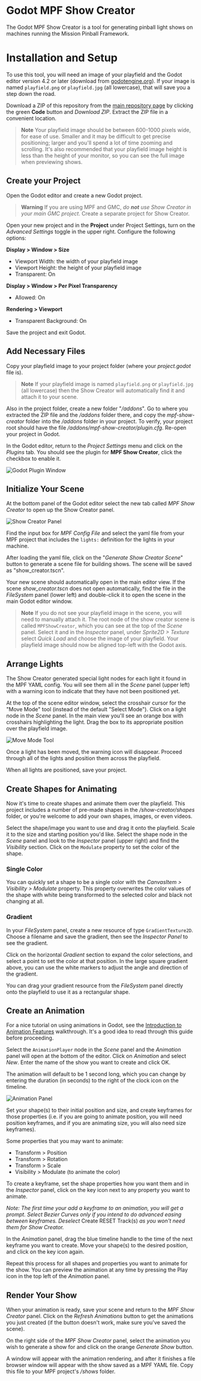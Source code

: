 # Godot MPF Show Creator

The Godot MPF Show Creator is a tool for generating pinball light shows on machines running the Mission Pinball Framework.

# Installation and Setup

To use this tool, you will need an image of your playfield and the Godot editor version 4.2 or later (download from [godotengine.org](https://godotengine.org)). If your image is named `playfield.png` or `playfield.jpg` (all lowercase), that will save you a step down the road.

Download a ZIP of this repository from the [main repository page](https://github.com/missionpinball/mpf-gmc) by clicking the green **Code** button and *Download ZIP*. Extract the ZIP file in a convenient location.

> **Note**
Your playfield image should be between 600-1000 pixels wide, for ease of use. Smaller and it may be difficult to get precise positioning; larger and you'll spend a lot of time zooming and scrolling. It's also recommended that your playfield image height is less than the height of your monitor, so you can see the full image when previewing shows.


## Create your Project

Open the Godot editor and create a new Godot project.

> **Warning**
If you are using MPF and GMC, *do* ***not*** *use Show Creator in your main GMC project*. Create a separate project for Show Creator.

Open your new project and in the **Project** under Project Settings, turn on the *Advanced Settings* toggle in the upper right. Configure the following options:

**Display > Window > Size**
* Viewport Width: the width of your playfield image
* Viewport Height: the height of your playfield image
* Transparent: On

**Display > Window > Per Pixel Transparency**
* Allowed: On

**Rendering > Viewport**
* Transparent Background: On

Save the project and exit Godot.

## Add Necessary Files

Copy your playfield image to your project folder (where your *project.godot* file is).

> **Note** If your playfield image is named `playfield.png` or `playfield.jpg` (all lowercase) then the Show Creator will automatically find it and attach it to your scene.

Also in the project folder, create a new folder "*/addons*". Go to where you extracted the ZIP file and the */addons* folder there, and copy the *mpf-show-creator* folder into the */addons* folder in your project. To verify, your project root should have the file */addons/mpf-show-creator/plugin.cfg*. Re-open your project in Godot.

In the Godot editor, return to the *Project Settings* menu and click on the *Plugins* tab. You should see the plugin for **MPF Show Creator**, click the checkbox to enable it.

![Godot Plugin Window](docs/plugin-window.png)

## Initialize Your Scene

At the bottom panel of the Godot editor select the new tab called *MPF Show Creator* to open up the Show Creator panel.

![Show Creator Panel](docs/show-creator-panel.png)

Find the input box for *MPF Config File* and select the yaml file from your MPF project that includes the `lights:` definition for the lights in your machine.

After loading the yaml file, click on the "*Generate Show Creator Scene*" button to generate a scene file for building shows. The scene will be saved as "show_creator.tscn".

Your new scene should automatically open in the main editor view. If the scene *show_creator.tscn* does not open automatically, find the file in the *FileSystem* panel (lower left) and double-click it to open the scene in the main Godot editor window.

> **Note**
If you do not see your playfield image in the scene, you will need to manually attach it. The root node of the show creator scene is called `MPFShowCreator`, which you can see at the top of the *Scene* panel. Select it and in the *Inspector* panel, under *Sprite2D > Texture* select *Quick Load* and choose the image of your playfield. Your playfield image should now be aligned top-left with the Godot axis.

## Arrange Lights

The Show Creator generated special light nodes for each light it found in the MPF YAML config. You will see them all in the *Scene* panel (upper left) with a warning icon to indicate that they have not been positioned yet.

At the top of the scene editor window, select the crosshair cursor for the "Move Mode" tool (instead of the default "Select Mode"). Click on a light node in the *Scene* panel. In the main view you'll see an orange box with crosshairs highlighting the light. Drag the box to its appropriate position over the playfield image.

![Move Mode Tool](docs/move-icon.png)

Once a light has been moved, the warning icon will disappear. Proceed through all of the lights and position them across the playfield.

When all lights are positioned, save your project.

## Create Shapes for Animating

Now it's time to create shapes and animate them over the playfield. This project includes a number of pre-made shapes in the */show-creator/shapes* folder, or you're welcome to add your own shapes, images, or even videos.

Select the shape/image you want to use and drag it onto the playfield. Scale it to the size and starting position you'd like. Select the shape node in the *Scene* panel and look to the *Inspector* panel (upper right) and find the *Visibility* section. Click on the `Modulate` property to set the color of the shape.

### Single Color

You can quickly set a shape to be a single color with the *CanvasItem > Visibility > Modulate* property. This property overwrites the color values of the shape with white being transformed to the selected color and black not changing at all.

### Gradient

In your *FileSystem* panel, create a new resource of type `GradientTexture2D`. Choose a filename and save the gradient, then see the *Inspector Panel* to see the gradient.

Click on the horizontal *Gradient* section to expand the color selections, and select a point to set the color at that position. In the large square gradient above, you can use the white markers to adjust the angle and direction of the gradient.

You can drag your gradient resource from the *FileSystem* panel directly onto the playfield to use it as a rectangular shape.

## Create an Animation

For a nice tutorial on using animations in Godot, see the [Introduction to Animation Features](https://docs.godotengine.org/en/stable/tutorials/animation/introduction.html) walkthrough. It's a good idea to read through this guide before proceeding.

Select the `AnimationPlayer` node in the *Scene* panel and the *Animation* panel will open at the bottom of the editor. Click on *Animation* and select *New*. Enter the name of the show you want to create and click OK.

The animation will default to be 1 second long, which you can change by entering the duration (in seconds) to the right of the clock icon on the timeline.

![Animation Panel](docs/animation-panel.png)

Set your shape(s) to their initial position and size, and create keyframes for those properties (i.e. if you are going to animate position, you will need position keyframes, and if you are animating size, you will also need size keyframes).

Some properties that you may want to animate:

* Transform > Position
* Transform > Rotation
* Transform > Scale
* Visibility > Modulate (to animate the color)

To create a keyframe, set the shape properties how you want them and in the *Inspector* panel, click on the key icon next to any property you want to animate.

*Note: The first time your add a keyframe to an animation, you will get a prompt. Select Bezier Curves only if you intend to do advanced easing between keyframes. Deselect* Create RESET Track(s) *as you won't need them for Show Creator.*

In the *Animation* panel, drag the blue timeline handle to the time of the next keyframe you want to create. Move your shape(s) to the desired position, and click on the key icon again.

Repeat this process for all shapes and properties you want to animate for the show. You can preview the animation at any time by pressing the Play icon in the top left of the *Animation* panel.

## Render Your Show

When your animation is ready, save your scene and return to the *MPF Show Creator* panel. Click on the *Refresh Animations* button to get the animations you just created (if the button doesn't work, make sure you've saved the scene).

On the right side of the *MPF Show Creator* panel, select the animation you wish to generate a show for and click on the orange *Generate Show* button.

A window will appear with the animation rendering, and after it finishes a file browser window will appear with the show saved as a MPF YAML file. Copy this file to your MPF project's */shows* folder.
